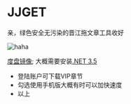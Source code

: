 JJGET
======
亲，绿色安全无污染的晋江拖文章工具收好

![haha](http://ww1.sinaimg.cn/large/436919cbjw1eg9gnzea00j20dh0ha0ud.jpg)

[度盘镜像](http://pan.baidu.com/s/1EikSA); 大概需要安装[.NET 3.5](http://dl.pconline.com.cn/html_2/1/82/id=38126&pn=0.html) 

* 登陆账户可下载VIP章节
* 勾选使用手机版大概有时可以加快速度
* 以上